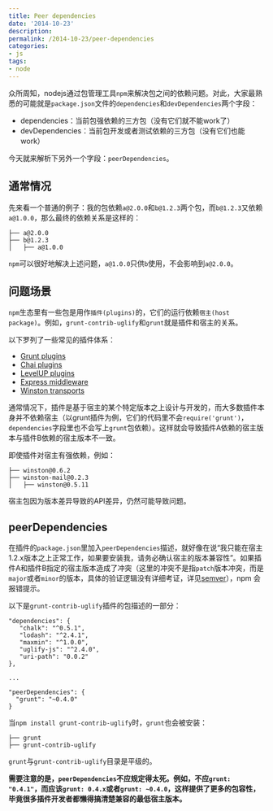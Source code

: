 ```yaml
---
title: Peer dependencies
date: '2014-10-23'
description:
permalink: /2014-10-23/peer-dependencies
categories:
- js
tags:
- node
---
```


众所周知，nodejs通过包管理工具`npm`来解决包之间的依赖问题。对此，大家最熟悉的可能就是`package.json`文件的`dependencies`和`devDependencies`两个字段：

- dependencies：当前包强依赖的三方包（没有它们就不能work了）
- devDependencies：当前包开发或者测试依赖的三方包（没有它们也能work）

今天就来解析下另外一个字段：`peerDependencies`。

## 通常情况

先来看一个普通的例子：我的包依赖`a@2.0.0`和`b@1.2.3`两个包，而`b@1.2.3`又依赖`a@1.0.0`，那么最终的依赖关系是这样的：

```
├── a@2.0.0
├── b@1.2.3
│   ├── a@1.0.0
```

`npm`可以很好地解决上述问题，`a@1.0.0`只供`b`使用，不会影响到`a@2.0.0`。

## 问题场景

`npm`生态里有一些包是用作`插件(plugins)`的，它们的运行依赖`宿主(host package)`。例如，`grunt-contrib-uglify`和`grunt`就是插件和宿主的关系。

以下罗列了一些常见的插件体系：

- [Grunt plugins](http://gruntjs.com/#plugins-all)
- [Chai plugins](http://chaijs.com/plugins)
- [LevelUP plugins](https://github.com/rvagg/node-levelup/wiki/Modules)
- [Express middleware](http://expressjs.com/api.html#middleware)
- [Winston transports](https://github.com/flatiron/winston/blob/master/docs/transports.md)

通常情况下，插件是基于宿主的某个特定版本之上设计与开发的，而大多数插件本身并不依赖宿主（以grunt插件为例，它们的代码里不会`require('grunt')`，`dependencies`字段里也不会写上`grunt`包依赖）。这样就会导致插件A依赖的宿主版本与插件B依赖的宿主版本不一致。

即使插件对宿主有强依赖，例如：

```
├── winston@0.6.2
├── winston-mail@0.2.3
│   ├── winston@0.5.11
```

宿主包因为版本差异导致的API差异，仍然可能导致问题。

## peerDependencies

在插件的`package.json`里加入`peerDependencies`描述，就好像在说“我只能在宿主1.2.x版本之上正常工作，如果要安装我，请务必确认宿主的版本兼容性”。如果插件A和插件B指定的宿主版本造成了冲突（这里的冲突不是指`patch`版本冲突，而是`major`或者`minor`的版本，具体的验证逻辑没有详细考证，详见[semver](http://semver.org/)），npm 会报错提示。

以下是`grunt-contrib-uglify`插件的包描述的一部分：

```
"dependencies": {
   "chalk": "^0.5.1",
   "lodash": "^2.4.1",
   "maxmin": "^1.0.0",
   "uglify-js": "^2.4.0",
   "uri-path": "0.0.2"
},

...

"peerDependencies": {
  "grunt": "~0.4.0"
}
```

当`npm install grunt-contrib-uglify`时，`grunt`也会被安装：

```
├── grunt
├── grunt-contrib-uglify
```

`grunt`与`grunt-contrib-uglify`目录是平级的。

**需要注意的是，`peerDependencies`不应规定得太死。例如，不应`grunt: "0.4.1"`，而应该`grunt: 0.4.x`或者`grunt: ~0.4.0`，这样提供了更多的包容性，毕竟很多插件开发者都懒得搞清楚兼容的最低宿主版本。**
